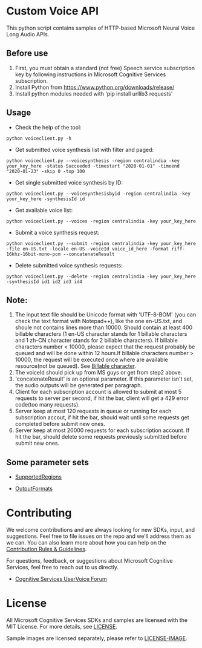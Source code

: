 # Custom Voice API

This python script contains samples of HTTP-based Microsoft Neural Voice Long Audio APIs.

## Before use

1. First, you must obtain a standard (not free) Speech service subscription key by following instructions in Microsoft Cognitive Services subscription.
1. Install Python from https://www.python.org/downloads/release/
1. Install python modules needed with 'pip install urllib3 requests'

## Usage

* Check the help of the tool:
```
python voiceclient.py -h
```
* Get submitted voice synthesis list with filter and paged:
```
python voiceclient.py --voicesynthesis -region centralindia -key your_key_here -status Succeeded -timestart "2020-01-01" -timeend "2020-01-23" -skip 0 -top 100
```
* Get single submitted voice synthesis by ID:
```
python voiceclient.py --voicesynthesisbyid -region centralindia -key your_key_here -synthesisId id
```

* Get available voice list:
```
python voiceclient.py --voices -region centralindia -key your_key_here
```
* Submit a voice synthesis request:
```
python voiceclient.py --submit -region centralindia -key your_key_here -file en-US.txt -locale en-US -voiceId voice_id_here -format riff-16khz-16bit-mono-pcm --concatenateResult
```
* Delete submitted voice synthesis requests:
```
python voiceclient.py --delete -region centralindia -key your_key_here -synthesisId id1 id2 id3 id4
```

## Note:

1. The input text file should be Unicode format with 'UTF-8-BOM' (you can check the text format with Notepad++), like the one en-US.txt, and shoule not contains lines more than 10000. Should contain at least 400 billable characters (1 en-US character stands for 1 billable characters and 1 zh-CN character stands for 2 billable characters). If billable characters number < 10000, please expect that the request probably be queued and will be done within 12 hours.If billable characters number > 10000, the request will be executed once where are available resource(not be queued).
See [Billable character](https://docs.microsoft.com/en-us/azure/cognitive-services/speech-service/text-to-speech#pricing-note).
1. The voiceId should pick up from MS guys or get from step2 above.
1. 'concatenateResult' is an optional parameter. If this parameter isn't set, the audio outputs will be generated per paragraph.
1. Client for each subscription account is allowed to submit at most 5 requests to server per second, if hit the bar, client will get a 429 error code(too many requests).
1. Server keep at most 120 requests in queue or running for each subscription accout, if hit the bar, should wait until some requests get completed before submit new ones.
1. Server keep at most 20000 requests for each subscription account. If hit the bar, should delete some requests previously submitted before submit new ones.

## Some parameter sets

- [SupportedRegions](https://docs.microsoft.com/en-us/azure/cognitive-services/speech-service/regions#speech-to-text-text-to-speech-and-translation)

- [OutputFormats](https://docs.microsoft.com/en-us/azure/cognitive-services/speech-service/long-audio-api#audio-output-formats)

# Contributing

We welcome contributions and are always looking for new SDKs, input, and
suggestions. Feel free to file issues on the repo and we'll address them as we can. You can also learn more about how you can help on the [Contribution
Rules & Guidelines](/CONTRIBUTING.md).

For questions, feedback, or suggestions about Microsoft Cognitive Services, feel free to reach out to us directly.

- [Cognitive Services UserVoice Forum](https://cognitive.uservoice.com)

# License

All Microsoft Cognitive Services SDKs and samples are licensed with the MIT License. For more details, see
[LICENSE](/LICENSE.md).

Sample images are licensed separately, please refer to [LICENSE-IMAGE](/LICENSE-IMAGE.md).